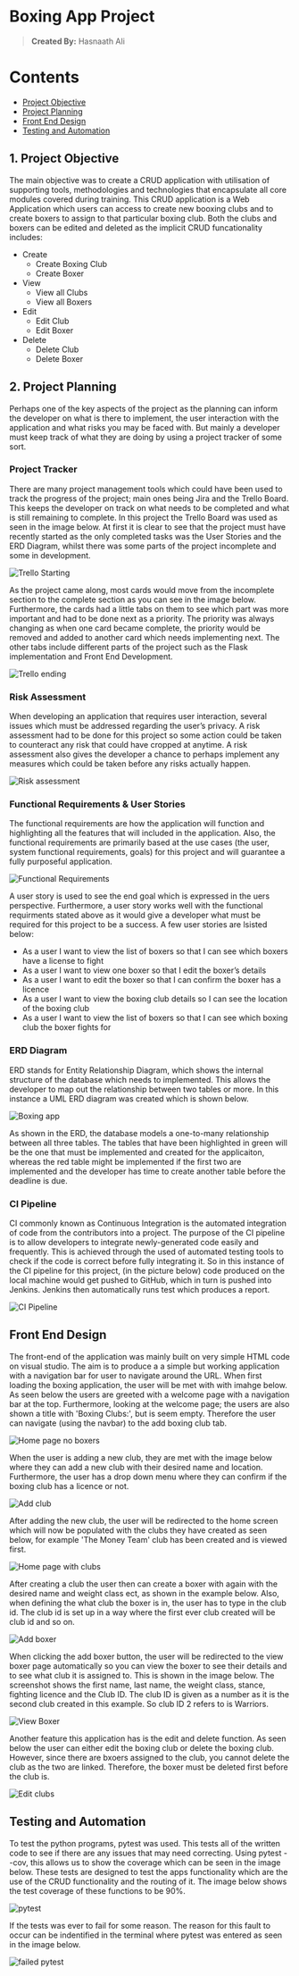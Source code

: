 # Boxing App Project
> **Created By:** Hasnaath Ali

# Contents
* [ Project Objective ](#obj)
* [ Project Planning ](#plans)
* [ Front End Design ](#FED)
* [ Testing and Automation](#TA)


<a name="obj"></a>
## 1. Project Objective
The main objective was to create a CRUD application with utilisation of supporting tools,
methodologies and technologies that encapsulate all core modules covered during training.
This CRUD application is a Web Application which users can access to create new booxing 
clubs and to create boxers to assign to that particular boxing club. Both the clubs 
and boxers can be edited and deleted as the implicit CRUD funcationality includes:
* Create
  - Create Boxing Club
  - Create Boxer
* View
  - View all Clubs
  - View all Boxers
* Edit
  - Edit Club
  - Edit Boxer
* Delete
  - Delete Club
  - Delete Boxer


<a name="plans"></a>
## 2. Project Planning
Perhaps one of the key aspects of the project as the planning can inform the developer on 
what is there to implement, the user interaction with the application and what risks you may 
be faced with. But mainly a developer must keep track of what they are doing by using a 
project tracker of some sort.

### Project Tracker ###
There are many project management tools which could have been used to track the progress of 
the project; main ones being Jira and the Trello Board. This keeps the developer on track on
what needs to be completed and what is still remaining to complete. In this project the Trello
Board was used as seen in the image below.
At first it is clear to see that the project must have recently started as the only completed
tasks was the User Stories and the ERD Diagram, whilst there was some parts of the project incomplete
and some in development.

![Trello Starting](https://user-images.githubusercontent.com/101266487/162585058-c3a0d40e-779b-4ad8-a1b8-36366821c517.JPG)

As the project came along, most cards would move from the incomplete section to the complete 
section as you can see in the image below. Furthermore, the cards had a little tabs on them to 
see which part was more important and had to be done next as a priority. The priority was always 
changing as when one card became complete, the priority would be removed and added to another
card which needs implementing next. The other tabs include different parts of the project such 
as the Flask implementation and Front End Development.  

![Trello ending](https://user-images.githubusercontent.com/101266487/162585605-2d1d1738-fb4c-4225-ade4-65719638f77a.JPG)


### Risk Assessment ###
When developing an application that requires user interaction, several issues which must be
addressed regarding the user’s privacy. A risk assessment had to be done for this project so 
some action could be taken to counteract any risk that could have cropped at anytime. A risk 
assessment also gives the developer a chance to perhaps implement any measures which could be taken 
before any risks actually happen. 

![Risk assessment](https://user-images.githubusercontent.com/101266487/162586275-08f76a48-6d44-4bb8-be71-ed8d10db2ec0.JPG)


### Functional Requirements & User Stories ###
The functional requirements are how the application will function and highlighting all the 
features that will included in the application. Also, the functional requirements are primarily 
based at the use cases (the user, system functional requirements, goals) for this project and will 
guarantee a fully purposeful application.

![Functional Requirements](https://user-images.githubusercontent.com/101266487/162586823-75b3b98c-d6a1-45f8-8836-11cc63df8fcd.JPG)

A user story is used to see the end goal which is expressed in the uers perspective. Furthermore, a user
story works well with the functional requirments stated above as it would give a developer what
must be required for this project to be a success. A few user stories are lsisted below:
-	As a user I want to view the list of boxers so that I can see which boxers have a license to fight
-	As a user I want to view one boxer so that I edit the boxer’s details
-	As a user I want to edit the boxer so that I can confirm the boxer has a licence
-	As a user I want to view the boxing club details so I can see the location of the boxing club
-	As a user I want to view the list of boxers so that I can see which boxing club the boxer fights for


### ERD Diagram ###
ERD stands for Entity Relationship Diagram, which shows the internal structure of the database which
needs to implemented. This allows the developer to map out the relationship between two tables or more.
In this instance a UML ERD diagram was created which is shown below.

![Boxing app](https://user-images.githubusercontent.com/101266487/162588062-25114e64-a38d-44a4-b3e2-3c833e5368a7.jpg)

As shown in the ERD, the database models a one-to-many relationship between all three tables. The 
tables that have been highlighted in green will be the one that must be implemented and created for 
the applicaiton, whereas the red table might be implemented if the first two are implemented and the 
developer has time to create another table before the deadline is due.


### CI Pipeline ###
CI commonly known as Continuous Integration is the automated integration of code from the contributors 
into a project. The purpose of the CI pipeline is to allow developers to integrate newly-generated 
code easily and frequently. This is achieved through the used of automated testing tools to check 
if the code is correct before fully integrating it. 
So in this instance of the CI pipeline for this project, (in the picture below) code produced on 
the local machine would get pushed to GitHub, which in turn is pushed into Jenkins. Jenkins then
automatically runs test which produces a report.

![CI Pipeline](https://user-images.githubusercontent.com/101266487/162598121-d9b4eeb3-7abf-4b36-8e67-4458ab18e01a.jpg)


<a name="FED"></a>
## Front End Design
The front-end of the application was mainly built on very simple HTML code on visual studio. 
The aim is to produce a a simple but working application with a navigation bar for user to navigate 
around the URL. When first loading the boxing application, the user will be met with with imahge below. 
As seen below the users are greeted with a welcome page with a navigation bar at the top. 
Furthermore, looking at the welcome page; the users are also shown a title with 'Boxing Clubs:',
but is seem empty. Therefore the user can navigate (using the navbar) to the add boxing club tab.

![Home page no boxers](https://user-images.githubusercontent.com/101266487/162627545-ba59701a-f158-48e3-8374-6c00479dc215.JPG)

When the user is adding a new club, they are met with the image below where they can add a new club 
with their desired name and location. Furthermore, the user has a drop down menu where they can confirm 
if the boxing club has a licence or not.

![Add club](https://user-images.githubusercontent.com/101266487/162627668-12b03542-8b91-4afc-bf63-8923fe44cc2b.JPG)

After adding the new club, the user will be redirected to the home screen which will now be populated
with the clubs they have created as seen below, for example 'The Money Team' club has been created 
and is viewed first.

![Home page with clubs](https://user-images.githubusercontent.com/101266487/162627747-cb296575-1b5c-49e4-b9f6-ea02406d4dbe.JPG)

After creating a club the user then can create a boxer with again with the desired name and 
weight class ect, as shown in the example below. Also, when defining the what club the boxer is
in, the user has to type in the club id. The club id is set up in a way where the first ever club 
created will be club id and so on.

![Add boxer](https://user-images.githubusercontent.com/101266487/162628130-e453caa5-cfde-42ca-8191-105e04ed50f2.JPG)

When clicking the add boxer button, the user will be redirected to the view boxer page automatically
so you can view the boxer to see their details and to see what club it is assigned to. This is shown 
in the image below. The screenshot shows the first name, last name, the weight class, stance, fighting 
licence and the Club ID. The club ID is given as a number as it is the second club created in this
example. So club ID 2 refers to is Warriors. 

![View Boxer](https://user-images.githubusercontent.com/101266487/163691475-2193245d-637d-4d9d-942a-41a7294491bd.JPG)

Another feature this application has is the edit and delete function. As seen below the user can either 
edit the boxing club or delete the boxing club. However, since there are bxoers assigned to the club, 
you cannot delete the club as the two are linked. Therefore, the boxer must be deleted first before the
club is.

![Edit clubs](https://user-images.githubusercontent.com/101266487/163833735-b0502f14-e04b-460c-8a26-f9a731640509.JPG)


<a name="TA"></a>
## Testing and Automation
To test the python programs, pytest was used. This tests all of the written code to see if there are 
any issues that may need correcting. Using pytest --cov, this allows us to show the coverage which can 
be seen in the image below. These tests are designed to test the apps functionality which are the use 
of the CRUD functionality and the routing of it. The image below shows the test coverage of these 
functions to be 90%.

![pytest](https://user-images.githubusercontent.com/101266487/163870444-8fbac267-c39a-4e22-bfe2-f4fadcb72392.JPG)

If the tests was ever to fail for some reason. The reason for this fault to occur can be indentified 
in the terminal where pytest was entered as seen in the image below.

![failed pytest](https://user-images.githubusercontent.com/101266487/163871277-da98ea86-c7dd-4e84-97b5-da3f4e1a335d.JPG)


